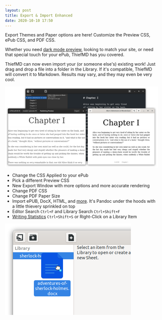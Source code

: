 ```yaml
---
layout: post
title: Export & Import Enhanced
date: 2020-10-10 17:50
---
```


Export Themes and Paper options are here! Customize the Preview CSS, ePub CSS, and PDF CSS.

Whether you need [dark mode preview](https://themes.thiefmd.com/2020/10/07/preview-inverted), looking to match your site, or need that special touch for your ePub, ThiefMD has you covered.

ThiefMD can now even import your (or someone else's) existing work! Just drag and drop a file into a folder in the Library. If it's compatible, ThiefMD will convert it to Markdown. Results may vary, and they may even be very cool.

<!-- more -->

![](/images/epub-export.png)

* Change the CSS Applied to your ePub
* Pick a different Preview CSS
* New Export Window with more options and more accurate rendering
* Change PDF CSS
* Change PDF Paper Size
* Import ePUB, DocX, HTML, and [more](https://pandoc.org). It's Pandoc under the hoods with a little thievery sprinkled on top
* Editor Search `Ctrl+F` and Library Search `Ctrl+Shift+F`
* [Writing Statistics](/deets/#writing-statistics) `Ctrl+Shift+S` or Right-Click on a Library Item

![](/images/import-epub.png)